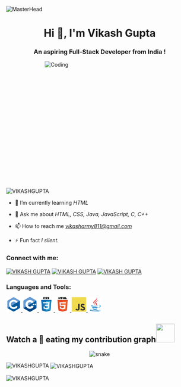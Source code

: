 ![MasterHead](https://user-images.githubusercontent.com/74038190/225813708-98b745f2-7d22-48cf-9150-083f1b00d6c9.gif)
<h1 align="center">Hi 👋, I'm Vikash Gupta</h1>
<h3 align="center">An aspiring Full-Stack Developer from India !</h3>
<img align="right" alt="Coding" width="400" height="340" src="https://user-images.githubusercontent.com/74038190/229223263-cf2e4b07-2615-4f87-9c38-e37600f8381a.gif">


<p align="left"> <img src="https://komarev.com/ghpvc/?username=VIKASHGUPTA16&label=Profile%20views&color=0e75b6&style=flat" alt="VIKASHGUPTA" /> </p>

- 🌱 I’m currently learning *HTML*

- 💬 Ask me about *HTML, CSS, Java, JavaScript, C, C++*

- 📫 How to reach me *vikasharmy811@gmail.com*

- ⚡ Fun fact *I silent.*

<h3 align="left">Connect with me:</h3>
<p align="left">
<a href="https://linkedin.com/in/vikash-gupta-16devlop/" target="blank"><img align="center" src="https://raw.githubusercontent.com/rahuldkjain/github-profile-readme-generator/master/src/images/icons/Social/linked-in-alt.svg" alt="VIKASH GUPTA" height="30" width="40" /></a>
<a href="https://x.com/GUPTA16VIKASH" target="blank"><img align="center" src="https://raw.githubusercontent.com/rahuldkjain/github-profile-readme-generator/master/src/images/icons/Social/twitter.svg" alt="VIKASH GUPTA" height="30" width="40" /></a>
<a href="https://instagram.com/gupta.16.vikash" target="blank"><img align="center" src="https://raw.githubusercontent.com/rahuldkjain/github-profile-readme-generator/master/src/images/icons/Social/instagram.svg" alt="VIKASH GUPTA" height="30" width="40" /></a>

</p>

<h3 align="left">Languages and Tools:</h3>
<p align="left"> <a href="https://www.cprogramming.com/" target="_blank" rel="noreferrer"> <img src="https://raw.githubusercontent.com/devicons/devicon/master/icons/c/c-original.svg" alt="c" width="40" height="40"/> </a> <a href="https://www.w3schools.com/cpp/" target="_blank" rel="noreferrer"> <img src="https://raw.githubusercontent.com/devicons/devicon/master/icons/cplusplus/cplusplus-original.svg" alt="cplusplus" width="40" height="40"/> </a> <a href="https://www.w3schools.com/css/" target="_blank" rel="noreferrer"> <img src="https://raw.githubusercontent.com/devicons/devicon/master/icons/css3/css3-original-wordmark.svg" alt="css3" width="40" height="40"/> </a> <a href="https://www.w3.org/html/" target="_blank" rel="noreferrer"> <img src="https://raw.githubusercontent.com/devicons/devicon/master/icons/html5/html5-original-wordmark.svg" alt="html5" width="40" height="40"/> </a> <a href="https://developer.mozilla.org/en-US/docs/Web/JavaScript" target="_blank" rel="noreferrer"> <img src="https://raw.githubusercontent.com/devicons/devicon/master/icons/javascript/javascript-original.svg" alt="javascript" width="40" height="40"/> </a> 
<a href="https://www.java.com/" target="_blank" rel="noreferrer">
  <img src="https://raw.githubusercontent.com/devicons/devicon/master/icons/java/java-original.svg" alt="java" width="40" height="40"/>
</a>
</p>

## Watch a 🐍 eating my contribution graph<img src='https://media2.giphy.com/media/UQDSBzfyiBKvgFcSTw/giphy.gif?cid=ecf05e47p3cd513axbek3f56ti3jzizq8hincw20jauyyfyw&rid=giphy.gif' height="50px" width = "50px">
  
<p align="center">
  <img src="https://github.com/vikashgupta16/vikashgupta16/blob/main/github-user-contribution.svg" alt="snake"></center>
</p>

<p><img align="left" src="https://github-readme-stats.vercel.app/api/top-langs?username=vikashgupta16&show_icons=true&locale=en&layout=compact" alt="VIKASHGUPTA" /></p>

<p>&nbsp;<img align="center" src="https://github-readme-stats.vercel.app/api?username=vikashgupta16&show_icons=true&locale=en" alt="VIKASHGUPTA" /></p>

<p><img align="center" src="https://github-readme-streak-stats.herokuapp.com/?user=vikashgupta16&" alt="VIKASHGUPTA" /></p>
